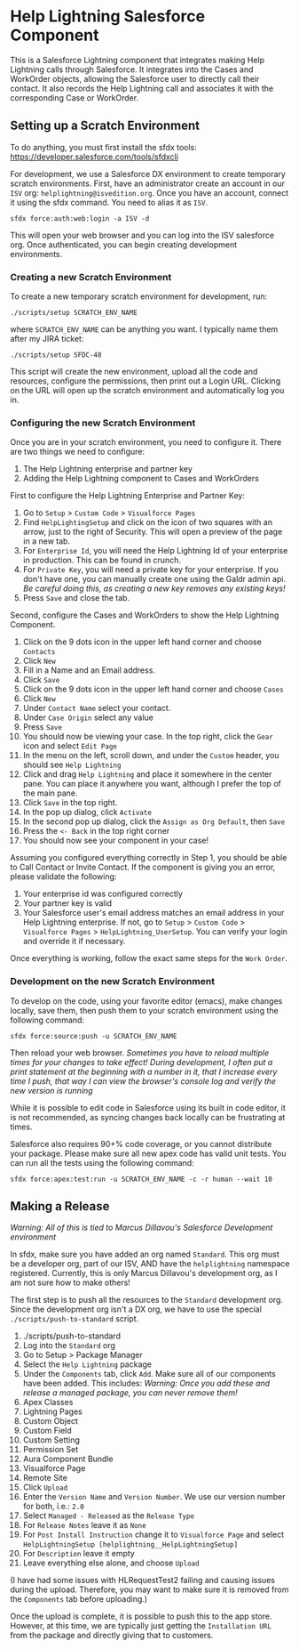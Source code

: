 # Help Lightning Salesforce Component

This is a Salesforce Lightning component that integrates making Help
Lightning calls through Salesforce. It integrates into the Cases and
WorkOrder objects, allowing the Salesforce user to directly call their
contact. It also records the Help Lightning call and associates it
with the corresponding Case or WorkOrder.

## Setting up a Scratch Environment

To do anything, you must first install the sfdx tools:
https://developer.salesforce.com/tools/sfdxcli

For development, we use a Salesforce DX environment to create
temporary scratch environments. First, have an administrator create an
account in our `ISV` org: `helplightning@isvedition.org`. Once you
have an account, connect it using the sfdx command. You need to alias
it as `ISV`.

`sfdx force:auth:web:login -a ISV -d`

This will open your web browser and you can log into the ISV
salesforce org. Once authenticated, you can begin creating development
environments.

### Creating a new Scratch Environment

To create a new temporary scratch environment for development, run:

`./scripts/setup SCRATCH_ENV_NAME`

where `SCRATCH_ENV_NAME` can be anything you want. I typically name
them after my JIRA ticket:

`./scripts/setup SFDC-48`

This script will create the new environment, upload all the code and
resources, configure the permissions, then print out a Login
URL. Clicking on the URL will open up the scratch environment and
automatically log you in.

### Configuring the new Scratch Environment

Once you are in your scratch environment, you need to configure it. There are two things we need to configure:
1. The Help Lightning enterprise and partner key
1. Adding the Help Lightning component to Cases and WorkOrders

First to configure the Help Lightning Enterprise and Partner Key:

1. Go to `Setup` > `Custom Code` > `Visualforce Pages`
1. Find `HelpLightingSetup` and click on the icon of two squares with an arrow, just to the right of Security. This will open a preview of the page in a new tab.
1. For `Enterprise Id`, you will need the Help Lightning Id of your enterprise in production. This can be found in crunch.
1. For `Private Key`, you will need a private key for your enterprise. If you don't have one, you can manually create one using the Galdr admin api. *Be careful doing this, as creating a new key removes any existing keys!*
1. Press `Save` and close the tab.

Second, configure the Cases and WorkOrders to show the Help Lightning Component.

1. Click on the 9 dots icon in the upper left hand corner and choose `Contacts`
1. Click `New`
1. Fill in a Name and an Email address.
1. Click `Save`
1. Click on the 9 dots icon in the upper left hand corner and choose `Cases`
1. Click `New`
1. Under `Contact Name` select your contact.
1. Under `Case Origin` select any value
1. Press `Save`
1. You should now be viewing your case. In the top right, click the `Gear` icon and select `Edit Page`
1. In the menu on the left, scroll down, and under the `Custom` header, you should see `Help Lightning`
1. Click and drag `Help Lightning` and place it somewhere in the center pane. You can place it anywhere you want, although I prefer the top of the main pane.
1. Click `Save` in the top right.
1. In the pop up dialog, click `Activate`
1. In the second pop up dialog, click the `Assign as Org Default`, then `Save`
1. Press the `<- Back` in the top right corner
1. You should now see your component in your case!

Assuming you configured everything correctly in Step 1, you should be
able to Call Contact or Invite Contact. If the component is giving you
an error, please validate the following:

1. Your enterprise id was configured correctly
1. Your partner key is valid
1. Your Salesforce user's email address matches an email address in your Help Lightning enterprise. If not, go to `Setup` > `Custom Code` > `Visualforce Pages` > `HelpLightning_UserSetup`. You can verify your login and override it if necessary.

Once everything is working, follow the exact same steps for the `Work Order`.

### Development on the new Scratch Environment

To develop on the code, using your favorite editor (emacs), make changes
locally, save them, then push them to your scratch environment using
the following command:

`sfdx force:source:push -u SCRATCH_ENV_NAME`

Then reload your web browser. *Sometimes you have to reload multiple
times for your changes to take effect! During development, I often put
a print statement at the beginning with a number in it, that I
increase every time I push, that way I can view the browser's console
log and verify the new version is running*

While it is possible to edit code in Salesforce using its built in
code editor, it is not recommended, as syncing changes back locally
can be frustrating at times.

Salesforce also requires 90+% code coverage, or you cannot distribute
your package. Please make sure all new apex code has valid unit
tests. You can run all the tests using the following command:

`sfdx force:apex:test:run -u SCRATCH_ENV_NAME -c -r human --wait 10`

## Making a Release

*Warning: All of this is tied to Marcus Dillavou's Salesforce Development environment*

In sfdx, make sure you have added an org named `Standard`. This org
must be a developer org, part of our ISV, AND have the `helplightning`
namespace registered. Currently, this is only Marcus Dillavou's
development org, as I am not sure how to make others!

The first step is to push all the resources to the `Standard`
development org. Since the development org isn't a DX org, we have to
use the special `./scripts/push-to-standard` script.

1. ./scripts/push-to-standard
1. Log into the `Standard` org
1. Go to Setup > Package Manager
1. Select the `Help Lightning` package
1. Under the `Components` tab, click `Add`. Make sure all of our components have been added. This includes: *Warning: Once you add these and release a managed package, you can never remove them!*
  1. Apex Classes
  1. Lightning Pages
  1. Custom Object
  1. Custom Field
  1. Custom Setting
  1. Permission Set
  1. Aura Component Bundle
  1. Visualforce Page
  1. Remote Site
1. Click `Upload`
1. Enter the `Version Name` and `Version Number`. We use our version number for both, i.e.: `2.0`
1. Select `Managed - Released` as the `Release Type`
1. For `Release Notes` leave it as `None`
1. For `Post Install Instruction` change it to `Visualforce Page` and select `HelpLightningSetup [helplightning__HelpLightningSetup]`
1. For `Description` leave it empty
1. Leave everything else alone, and choose `Upload`

(I have had some issues with HLRequestTest2 failing and causing issues
during the upload. Therefore, you may want to make sure it is removed
from the `Components` tab before uploading.)

Once the upload is complete, it is possible to push this to the app
store. However, at this time, we are typically just getting the
`Installation URL` from the package and directly giving that to
customers.

